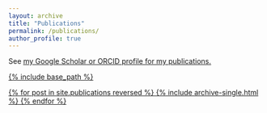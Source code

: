 ```yaml
---
layout: archive
title: "Publications"
permalink: /publications/
author_profile: true
---
```


  See <u><a href="{{author.googlescholar}}">my Google Scholar</a>
  or <u> <a href="{{author.orcid}}">ORCID</a> profile for my publications.</u>

{% include base_path %}

{% for post in site.publications reversed %}
  {% include archive-single.html %}
{% endfor %}
